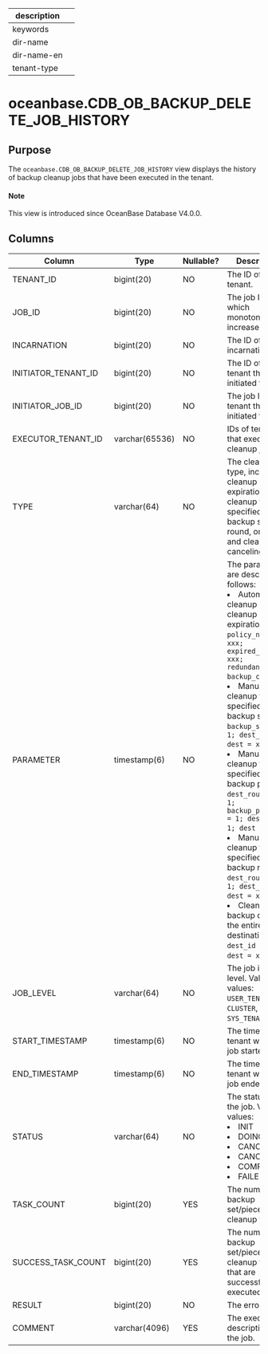 | description ||
|---|---|
| keywords ||
| dir-name ||
| dir-name-en ||
| tenant-type ||

# oceanbase.CDB_OB_BACKUP_DELETE_JOB_HISTORY

## Purpose

The `oceanbase.CDB_OB_BACKUP_DELETE_JOB_HISTORY` view displays the history of backup cleanup jobs that have been executed in the tenant.

<main id="notice" type='explain'>
  <h4>Note</h4>
  <p>This view is introduced since OceanBase Database V4.0.0. </p>
</main>

## Columns

| Column | Type | Nullable? | Description |
| --- | --- | --- | --- |
| TENANT_ID | bigint(20) | NO | The ID of the tenant. |
| JOB_ID | bigint(20) | NO | The job ID, which monotonically increases. |
| INCARNATION | bigint(20) | NO | The ID of the incarnation. |
| INITIATOR_TENANT_ID | bigint(20) | NO | The ID of the tenant that initiated the job. |
| INITIATOR_JOB_ID | bigint(20) | NO | The job ID of the tenant that initiated the job. |
| EXECUTOR_TENANT_ID | varchar(65536) | NO | IDs of tenants that execute the cleanup job. |
| TYPE | varchar(64) | NO | The cleanup type, including cleanup upon expiration, cleanup for a specified backup set, round, or piece, and cleanup canceling. |
| PARAMETER | timestamp(6) | NO | The parameters are described as follows:<li>Automatic cleanup or cleanup upon expiration: `policy_name = xxx; expired_time = xxx; redundancy:2; backup_copies:1`;<li>Manual cleanup for a specified backup set: `backup_set_id = 1; dest_id = 1; dest = xxxxx`;<li>Manual cleanup for a specified backup piece: `dest_round_id = 1; backup_piece_id = 1; dest_id = 1; dest = xxxx`;<li>Manual cleanup for a specified backup round: `dest_round_id = 1; dest_id = 1; dest = xxxx`;<li>Cleanup of backup data on the entire destination: `dest_id = 1; dest = xxx`; |
| JOB_LEVEL | varchar(64) | NO | The job initiation level. Valid values: `USER_TENANT`, `CLUSTER`, and `SYS_TENANT`. |
| START_TIMESTAMP | timestamp(6) | NO | The time on the tenant when the job started. |
| END_TIMESTAMP | timestamp(6) | NO | The time on the tenant when the job ended. |
| STATUS | varchar(64) | NO | The status of the job. Valid values:<li>INIT<li>DOING<li>CANCELING<li>CANCELED<li>COMPLETED<li>FAILED |
| TASK_COUNT | bigint(20) | YES | The number of backup set/piece cleanup tasks. |
| SUCCESS_TASK_COUNT | bigint(20) | YES | The number of backup set/piece cleanup tasks that are successfully executed. |
| RESULT | bigint(20) | NO | The error code. |
| COMMENT | varchar(4096) | YES | The execution description of the job. |

